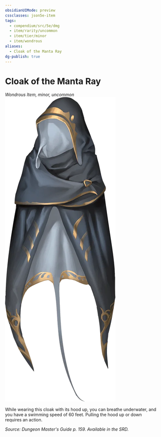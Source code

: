 ```yaml
---
obsidianUIMode: preview
cssclasses: json5e-item
tags:
  - compendium/src/5e/dmg
  - item/rarity/uncommon
  - item/tier/minor
  - item/wondrous
aliases:
  - Cloak of the Manta Ray
dg-publish: true
---
```

# Cloak of the Manta Ray
*Wondrous Item, minor, uncommon*  
![](https://raw.githubusercontent.com/5etools-mirror-2/5etools-img/main/items/DMG/Cloak%20of%20the%20Manta%20Ray.webp#right)  


While wearing this cloak with its hood up, you can breathe underwater, and you have a swimming speed of 60 feet. Pulling the hood up or down requires an action.

*Source: Dungeon Master's Guide p. 159. Available in the SRD.*